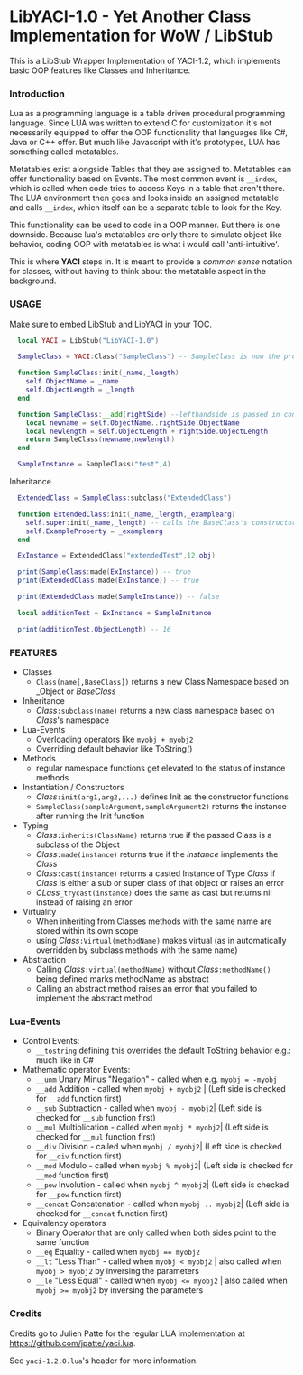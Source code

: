 # LibYACI-1.0 - Yet Another Class Implementation for WoW / LibStub

This is a LibStub Wrapper Implementation of YACI-1.2, which implements basic OOP
features like Classes and Inheritance.

### Introduction
Lua as a programming language is a table driven procedural programming language.
Since LUA was written to extend C for customization it's not necessarily equipped
to offer the OOP functionality that languages like C#, Java or C++ offer. But much
like Javascript with it's prototypes, LUA has something called metatables.

Metatables exist alongside Tables that they are assigned to. Metatables can offer
functionality based on Events. The most common event is `__index`, which is called
when code tries to access Keys in a table that aren't there. The LUA environment then
goes and looks inside an assigned metatable and calls `__index`, which itself can be a
separate table to look for the Key.

This functionality can be used to code in a OOP manner. But there is one downside.
Because lua's metatables are only there to simulate object like behavior, coding OOP
with metatables is what i would call 'anti-intuitive'.

This is where **YACI** steps in. It is meant to provide a _common sense_ notation for classes,
without having to think about the metatable aspect in the background.

### USAGE
Make sure to embed LibStub and LibYACI in your TOC.

```lua
  local YACI = LibStub("LibYACI-1.0")

  SampleClass = YACI:Class("SampleClass") -- SampleClass is now the prototypical namespace of SampleClass

  function SampleClass:init(_name,_length)
    self.ObjectName = _name
    self.ObjectLength = _length
  end

  function SampleClass:__add(rightSide) --lefthandside is passed in context because of the :-Notation
    local newname = self.ObjectName..rightSide.ObjectName
    local newlength = self.ObjectLength + rightSide.ObjectLength
    return SampleClass(newname,newlength)
  end

  SampleInstance = SampleClass("test",4)
```
Inheritance
```lua  
  ExtendedClass = SampleClass:subclass("ExtendedClass")

  function ExtendedClass:init(_name,_length,_examplearg)
    self.super:init(_name,_length) -- calls the BaseClass's constructor and executes within the same scope
    self.ExampleProperty = _examplearg
  end

  ExInstance = ExtendedClass("extendedTest",12,obj)

  print(SampleClass:made(ExInstance)) -- true
  print(ExtendedClass:made(ExInstance)) -- true

  print(ExtendedClass:made(SampleInstance)) -- false

  local additionTest = ExInstance + SampleInstance

  print(additionTest.ObjectLength) -- 16

```


### FEATURES
- Classes
  - `Class(name[,BaseClass])` returns a new Class Namespace based on _Object or _BaseClass_
- Inheritance
  - _Class_`:subclass(name)` returns a new class namespace based on _Class_'s namespace
- Lua-Events
  - Overloading operators like `myobj + myobj2`
  - Overriding default behavior like ToString()
- Methods
  - regular namespace functions get elevated to the status of instance methods
- Instantiation / Constructors
  - _Class_`:init(arg1,arg2,...)` defines Init as the constructor functions
  - `SampleClass(sampleArgument,sampleArgument2)` returns the instance after running the Init function
- Typing
  - _Class_`:inherits(ClassName)` returns true if the passed Class is a subclass of the Object
  - _Class_`:made(instance)` returns true if the _instance_ implements the _Class_
  - _Class_`:cast(instance)` returns a casted Instance of Type _Class_ if _Class_ is
    either a sub or super class of that object or raises an error
  - _CLass_`_trycast(instance)` does the same as cast but returns nil instead of raising an error
- Virtuality
  - When inheriting from Classes methods with the same name are stored within its own scope
  - using _Class_`:Virtual(methodName)` makes virtual (as in automatically overridden
    by subclass methods with the same name)
- Abstraction
  - Calling _Class_`:virtual(methodName)` without _Class_`:methodName()` being defined marks methodName as abstract
  - Calling an abstract method raises an error that you failed to implement the abstract method

### Lua-Events
  - Control Events:
    - `__tostring` defining this overrides the default ToString behavior e.g.: much like in C#
  - Mathematic operator Events:
    - `__unm` Unary Minus "Negation" - called when e.g. `myobj = -myobj`
    - `__add` Addition - called when `myobj + myobj2` | (Left side is checked for `__add` function first)
    - `__sub` Subtraction - called when `myobj - myobj2`| (Left side is checked for `__sub` function first)
    - `__mul` Multiplication - called when `myobj * myobj2`| (Left side is checked for `__mul` function first)
    - `__div` Division - called when `myobj / myobj2`| (Left side is checked for `__div` function first)
    - `__mod` Modulo - called when `myobj % myobj2`| (Left side is checked for `__mod` function first)
    - `__pow` Involution - called when `myobj ^ myobj2`| (Left side is checked for `__pow` function first)
    - `__concat` Concatenation - called when `myobj .. myobj2`| (Left side is checked for `__concat` function first)
  - Equivalency operators
    - Binary Operator that are only called when both sides point to the same function
    - `__eq` Equality - called when `myobj == myobj2`
    - `__lt` "Less Than" - called when `myobj < myobj2` | also called when `myobj > myobj2` by inversing the parameters
    - `__le` "Less Equal" - called when `myobj <= myobj2` | also called when `myobj >= myobj2` by inversing the parameters

### Credits

Credits go to Julien Patte for the regular LUA implementation at https://github.com/jpatte/yaci.lua.

See `yaci-1.2.0.lua`'s header for more information.

